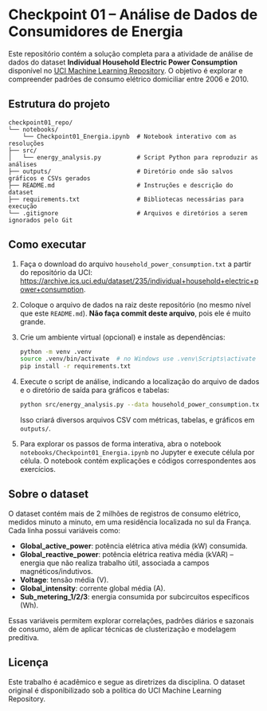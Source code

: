 # Checkpoint 01 – Análise de Dados de Consumidores de Energia

Este repositório contém a solução completa para a atividade de análise de dados do dataset **Individual Household Electric Power Consumption** disponível no [UCI Machine Learning Repository](https://archive.ics.uci.edu/dataset/235/individual+household+electric+power+consumption). O objetivo é explorar e compreender padrões de consumo elétrico domiciliar entre 2006 e 2010.

## Estrutura do projeto

```
checkpoint01_repo/
└── notebooks/
    └── Checkpoint01_Energia.ipynb  # Notebook interativo com as resoluções
├── src/
│   └── energy_analysis.py          # Script Python para reproduzir as análises
├── outputs/                        # Diretório onde são salvos gráficos e CSVs gerados
├── README.md                       # Instruções e descrição do dataset
├── requirements.txt                # Bibliotecas necessárias para execução
└── .gitignore                      # Arquivos e diretórios a serem ignorados pelo Git
```

## Como executar

1. Faça o download do arquivo `household_power_consumption.txt` a partir do repositório da UCI: https://archive.ics.uci.edu/dataset/235/individual+household+electric+power+consumption.
2. Coloque o arquivo de dados na raiz deste repositório (no mesmo nível que este `README.md`). **Não faça commit deste arquivo**, pois ele é muito grande.
3. Crie um ambiente virtual (opcional) e instale as dependências:

   ```bash
   python -m venv .venv
   source .venv/bin/activate  # no Windows use .venv\Scripts\activate
   pip install -r requirements.txt
   ```

4. Execute o script de análise, indicando a localização do arquivo de dados e o diretório de saída para gráficos e tabelas:

   ```bash
   python src/energy_analysis.py --data household_power_consumption.txt --out outputs
   ```

   Isso criará diversos arquivos CSV com métricas, tabelas, e gráficos em `outputs/`.

5. Para explorar os passos de forma interativa, abra o notebook `notebooks/Checkpoint01_Energia.ipynb` no Jupyter e execute célula por célula. O notebook contém explicações e códigos correspondentes aos exercícios.

## Sobre o dataset

O dataset contém mais de 2 milhões de registros de consumo elétrico, medidos minuto a minuto, em uma residência localizada no sul da França. Cada linha possui variáveis como:

* **Global_active_power**: potência elétrica ativa média (kW) consumida.
* **Global_reactive_power**: potência elétrica reativa média (kVAR) – energia que não realiza trabalho útil, associada a campos magnéticos/indutivos.
* **Voltage**: tensão média (V).
* **Global_intensity**: corrente global média (A).
* **Sub_metering_1/2/3**: energia consumida por subcircuitos específicos (Wh).

Essas variáveis permitem explorar correlações, padrões diários e sazonais de consumo, além de aplicar técnicas de clusterização e modelagem preditiva.

## Licença

Este trabalho é acadêmico e segue as diretrizes da disciplina. O dataset original é disponibilizado sob a política do UCI Machine Learning Repository.
